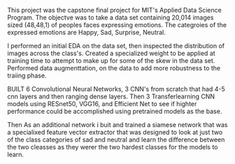 This project was the capstone final project for MIT's Applied Data Science Program. 
The objectve was to take a data set containing 20,014 images sized (48,48,1) of peoples faces expressing emotions. The categroies of the expressed emotions are 
Happy, Sad, Surprise, Neutral. 

I performed an initial EDA on the data set, then inspected the distribution of images across the class's.
Created a specialized weight to be applied at training time to attempt to make up for some of the skew in the data set. 
Performed data augmenttation, on the data to add more robustness to the traiing phase. 

BUILT 6 Convolutional Neural Networks, 3 CNN's from scratch that had 4-5 cnn layers and then ranging dense layers. 
Then 3 Transferlearning CNN models using RESnet50, VGG16, and Efficient Net to see if highter performance could be accomplished using pretrained models as the base. 


Then As an additional network i buit and trained a siamese network that was a specialixed feature vector extractor that was designed to look at just two of the class categories of 
sad and neutral and learn the difference between the two cleasses as they werer the two hardest classes for the models to learn. 


